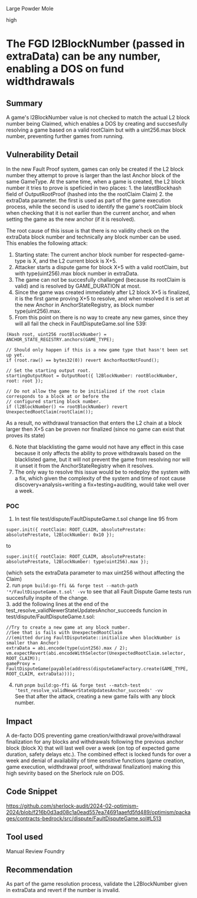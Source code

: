 Large Powder Mole

high

# The FGD l2BlockNumber (passed in extraData) can be any number, enabling a DOS on fund widthdrawals

## Summary
A game's l2BlockNumber value is not checked to match the actual L2 block number being Claimed, which enables a DOS by creating and succsesfully resolving a game based on a valid rootClaim but with a uint256.max block number, preventing further games from running.

## Vulnerability Detail
In the new Fault Proof system, games can only be created if the L2 block number they attempt to prove is larger than the last Anchor block of the same GameType. At the same time, when a game is created, the L2 block number it tries to prove is speficied in two places:  1. the latestBlockhash field of OutputRootProof (hashed into the the rootClaim Claim) 2. the extraData parameter. the first is used as part of the game execution process, while the second is used to identify the game's rootClaim block when checking that it is not earlier than the current anchor, and when setting the game as the new anchor (if it is resolved).

The root cause of this issue is that there is no validity check on the extraData block number and technically any block number can be used. This enables the following attack:

1. Starting state: The current anchor block number for respected-game-type is X, and the L2 current block is X+5.
2. Attacker starts a dispute game for block X+5 with a valid rootClaim, but with type(uint256).max block number in extraData. 
3. The game can not be succesfully challanged (because its rootClaim is valid) and is resolved by GAME_DURATION at most. 
4. Since the game was created immediately after L2 block X+5 is finalized, it is the first game proving X+5 to resolve, and when resolved it is set at the new Anchor in AnchorStateRegistry, as block number type(uint256).max. 
5. From this point on there is no way to create any new games, since they will all fail the check in FaultDisputeGame.sol line 539: 
```solidity
(Hash root, uint256 rootBlockNumber) = ANCHOR_STATE_REGISTRY.anchors(GAME_TYPE);

// Should only happen if this is a new game type that hasn't been set up yet.
if (root.raw() == bytes32(0)) revert AnchorRootNotFound();

// Set the starting output root.
startingOutputRoot = OutputRoot({ l2BlockNumber: rootBlockNumber, root: root });

// Do not allow the game to be initialized if the root claim corresponds to a block at or before the
// configured starting block number.
if (l2BlockNumber() <= rootBlockNumber) revert UnexpectedRootClaim(rootClaim());
```

As a result, no withdrawal transaction that enters the L2 chain at a block larger then X+5 can be proven nor finalized (since no game can exist that proves its state)  

6. Note that blacklisting the game would not have any effect in this case because it only affects the ability to prove withdrawals based on the blacklisted game, but it will not prevent the game from resolving nor will it unset it from the AnchorStateRegistry when it resolves. 
7. The only way to resolve this issue would be to redeploy the system with a fix, which given the complexity of the system and time of root cause discovery+analysis+writing a fix+testing+auditing, would take well over a week.

### POC

1. In test file test/dispute/FaultDisputeGame.t.sol change line 95 from 
```solidity
super.init({ rootClaim: ROOT_CLAIM, absolutePrestate: absolutePrestate, l2BlockNumber: 0x10 });
```
to
```solidity
super.init({ rootClaim: ROOT_CLAIM, absolutePrestate: absolutePrestate, l2BlockNumber: type(uint256).max });
```
(which sets the extraData parameter to max uint256 without affecting the Claim)  
2. run `pnpm build:go-ffi && forge test --match-path '*/FaultDisputeGame.t.sol' -vv` to see that all Fault Dispute Game tests run succesfully inspite of the change.  
3. add the following lines at the end of the test_resolve_validNewerStateUpdatesAnchor_succeeds funcion in test/dispute/FaultDisputeGame.t.sol:  
```solidity
//Try to create a new game at any block number.
//See that is fails with UnexpectedRootClaim 
//(emitted during FaultDisputeGate::initialize when blockNumber is smaller than Anchor)
extraData = abi.encode(type(uint256).max / 2);
vm.expectRevert(abi.encodeWithSelector(UnexpectedRootClaim.selector, ROOT_CLAIM));
gameProxy = FaultDisputeGame(payable(address(disputeGameFactory.create(GAME_TYPE, ROOT_CLAIM, extraData))));
```  
4. run `pnpm build:go-ffi && forge test --match-test 'test_resolve_validNewerStateUpdatesAnchor_succeeds' -vv`  
See that after the attack, creating a new game fails with any block number.


## Impact
A de-facto DOS preventing game creation/withdrawal prove/withdrawal finalization for any blocks and withdrawals following the previous anchor block (block X) that will last well over a week (on top of expected game duration, safety delays etc.). The combined effect is locked funds for over a week and denial of availability of time sensitive functions (game creation, game execution, widthdrawal proof, withdrawal finalization) making this high sevirity based on the Sherlock rule on DOS. 

## Code Snippet
https://github.com/sherlock-audit/2024-02-optimism-2024/blob/f216b0d3ad08c1a0ead557ea74691aaefd5fd489/optimism/packages/contracts-bedrock/src/dispute/FaultDisputeGame.sol#L513

## Tool used

Manual Review
Foundry

## Recommendation
As part of the game resolution process, validate the L2BlockNumber given in extraData and revert if the number is invalid.